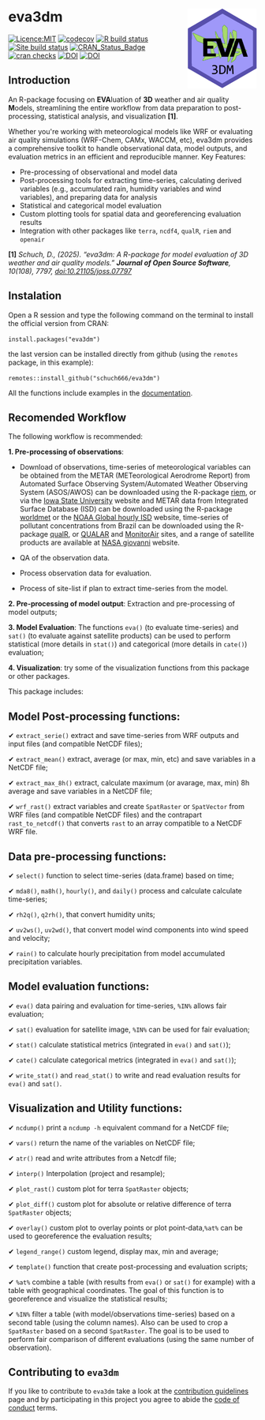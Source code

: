 # eva3dm <img src="man/figures/logo.gif" align="right" width="140"/>

<!-- badges: start -->
[![Licence:MIT](https://img.shields.io/github/license/hyperium/hyper.svg)](https://raw.githubusercontent.com/Schuch666/eva3dm/refs/heads/JOSS/MIT) 
[![codecov](https://codecov.io/github/schuch666/eva3dm/graph/badge.svg?token=E14U1GNK6R)](https://codecov.io/github/schuch666/eva3dm)
[![R build status](https://github.com/schuch666/eva3dm/workflows/R-CMD-check/badge.svg)](https://github.com/schuch666/eva3dm/actions) 
[![Site build status](https://github.com/schuch666/eva3dm/workflows/site/badge.svg)](https://schuch666.github.io/eva3dm/)
[![CRAN_Status_Badge](http://www.r-pkg.org/badges/version/eva3dm)](http://cran.r-project.org/web/packages/eva3dm)
[![cran checks](https://badges.cranchecks.info/worst/eva3dm.svg)](https://cran.r-project.org/web/checks/check_results_eva3dm.html)
[![DOI](https://joss.theoj.org/papers/10.21105/joss.07797/status.svg)](https://doi.org/10.21105/joss.07797)
[![DOI](https://zenodo.org/badge/DOI/10.5281/zenodo.15213216.svg)](https://doi.org/10.5281/zenodo.15213216) 
<!-- badges: end -->

## Introduction

An R-package focusing on **EVA**luation of **3D** weather and air quality **M**odels, streamlining the entire workflow from data preparation to post-processing, statistical analysis, and visualization **[1]**.

Whether you're working with meteorological models like WRF or evaluating air quality simulations (WRF-Chem, CAMx, WACCM, etc), eva3dm provides a comprehensive toolkit to handle observational data, model outputs, and evaluation metrics in an efficient and reproducible manner.
Key Features:
 - Pre-processing of observational and model data
 - Post-processing tools for extracting time-series, calculating derived variables (e.g., accumulated rain, humidity variables and wind variables), and preparing data for analysis
 - Statistical and categorical model evaluation
 - Custom plotting tools for spatial data and georeferencing evaluation results
 - Integration with other packages like `terra`, `ncdf4`, `qualR`, `riem` and `openair`

**[1]** _Schuch, D., (2025). “eva3dm: A R-package for model evaluation of 3D weather and air quality models.” **Journal of Open Source Software**, 10(108), 7797, [doi:10.21105/joss.07797](https://doi.org/10.21105/joss.07797)_

## Instalation

Open a R session and type the following command on the terminal to install the official version from CRAN:

`install.packages("eva3dm")`

the last version can be installed directly from github (using the `remotes` package, in this example):

`remotes::install_github("schuch666/eva3dm")`

All the functions include examples in the [documentation](https://schuch666.github.io/eva3dm/).

## Recomended Workflow
The following workflow is recommended:

**1. Pre-processing of observations**:

- Download of observations, time-series of meteorological variables can be obtained from the METAR (METeorological Aerodrome Report) from Automated Surface Observing System/Automated Weather Observing System (ASOS/AWOS) can be downloaded using the R-package [riem](https://docs.ropensci.org/riem/), or via the [Iowa State University](https://mesonet.agron.iastate.edu/request/download.phtml) website and METAR data from Integrated Surface Database (ISD) can be downloaded using the R-package [worldmet](https://openair-project.github.io/worldmet/) or the [NOAA Global hourly ISD](https://www.ncei.noaa.gov/products/land-based-station/integrated-surface-database) website, time-series of pollutant concentrations from Brazil can be downloaded using the R-package [qualR](https://github.com/ropensci/qualR), or [QUALAR](https://qualar.cetesb.sp.gov.br/qualar) and [MonitorAir](https://www.data.rio/datasets/dados-hor%C3%A1rios-do-monitoramento-da-qualidade-do-ar-monitorar/explore) sites, and a range of satellite products are available at [NASA giovanni](https://giovanni.gsfc.nasa.gov/giovanni/) website.

- QA of the observation data.

- Process observation data for evaluation.

- Process of site-list if plan to extract time-series from the model.

**2. Pre-processing of model output**: Extraction and pre-processing of model outputs;

**3. Model Evaluation**: The functions `eva()` (to evaluate time-series) and `sat()` (to evaluate against satellite products) can be used to perform statistical (more details in `stat()`) and categorical (more details in `cate()`) evaluation;

**4. Visualization**: try some of the visualization functions from this package or other packages.

This package includes:

## Model Post-processing functions:

✔ `extract_serie()` extract and save time-series from WRF outputs and input files (and compatible NetCDF files);

✔ `extract_mean()` extract, average (or max, min, etc) and save variables in a NetCDF file;

✔ `extract_max_8h()` extract, calculate maximum (or avarage, max, min) 8h average and save variables in a NetCDF file;

✔ `wrf_rast()` extract variables and create `SpatRaster` or `SpatVector` from WRF files (and compatible NetCDF files) and the contrapart `rast_to_netcdf()` that converts `rast` to an array compatible to a NetCDF WRF file.

## Data pre-processing functions:

✔ `select()` function to select time-series (data.frame) based on time;

✔ `mda8()`, `ma8h()`, `hourly()`, and `daily()` process and calculate calculate time-series;

✔ `rh2q()`, `q2rh()`, that convert humidity units;

✔ `uv2ws()`, `uv2wd()`, that convert model wind components into wind speed and velocity;

✔ `rain()` to calculate hourly precipitation from model accumulated precipitation variables.

## Model evaluation functions:

✔ `eva()` data pairing and evaluation for time-series, `%IN%` allows fair evaluation;

✔ `sat()` evaluation for satellite image, `%IN%` can be used for fair evaluation;

✔ `stat()` calculate statistical metrics (integrated in `eva()` and `sat()`);

✔ `cate()` calculate categorical metrics (integrated in `eva()` and `sat()`);

✔ `write_stat()` and `read_stat()` to write and read evaluation results for `eva()` and `sat()`.

## Visualization and Utility functions:

✔ `ncdump()` print a `ncdump -h` equivalent command for a NetCDF file;

✔ `vars()` return the name of the variables on NetCDF file;

✔ `atr()` read and write attributes from a Netcdf file;

✔ `interp()` Interpolation (project and resample);

✔ `plot_rast()` custom plot for terra `SpatRaster` objects;

✔ `plot_diff()` custom plot for absolute or relative difference of terra `SpatRaster` objects;

✔ `overlay()` custom plot to overlay points or plot point-data,`%at%` can be used to georeference the evaluation results;

✔ `legend_range()` custom legend, display max, min and average;

✔ `template()` function that create post-processing and evaluation scripts;

✔ `%at%` combine a table (with results from `eva()` or `sat()` for example) with a table with geographical coordinates. The goal of this function is to georeference and visualize the statistical results;

✔ `%IN%` filter a table (with model/observations time-series) based on a second table (using the column names). Also can be used to crop a `SpatRaster` based on a second `SpatRaster`. The goal is to be used to perform fair comparison of different evaluations (using the same number of observation).

## Contributing to `eva3dm`

If you like to contribute to `eva3dm` take a look at the [contribution guidelines](https://github.com/schuch666/eva3dm/blob/JOSS/CONTRIBUTING.md) page and by participating in this project you agree to abide the [code of conduct](https://github.com/schuch666/eva3dm/blob/JOSS/CODE_OF_CONDUCT.md) terms.
